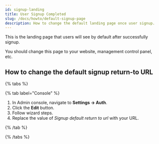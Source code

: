 ```yaml
---
id: signup-landing
title: User Signup Completed
slug: /docs/howto/default-signup-page
description: How to change the default landing page once user signup.
---
```


This is the landing page that users will see by default after successfully signup.

You should change this page to your website, management control panel, etc.

## How to change the default signup return-to URL

{% tabs %}

{% tab label="Console" %}

1. In Admin console, navigate to **Settings &rarr; Auth**.
1. Click the **Edit** button.
1. Follow wizard steps.
1. Replace the value of _Signup default return to url_ with your URL.

{% /tab %}

{% /tabs %}
